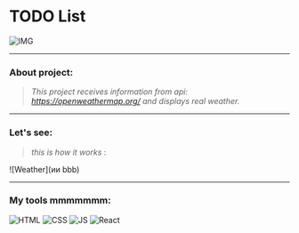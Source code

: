 # TODO List
![IMG]()

-------
### About project:

> *This project receives information from api: https://openweathermap.org/ and displays real weather.*

------
### Let's see:

> *this is how it works* :

![Weather](ии bbb)



-----
### My tools mmmmmmm:

![HTML](https://img.shields.io/badge/HTML-orange?style=plastic&logo=html5&logoColor=white)
![CSS](https://img.shields.io/badge/CSS-blue?style=plastic&logo=css3)
![JS](https://img.shields.io/badge/JS-black?style=plastic&logo=javascript)
![React](https://img.shields.io/badge/React-black?style=plastic&logo=react)

